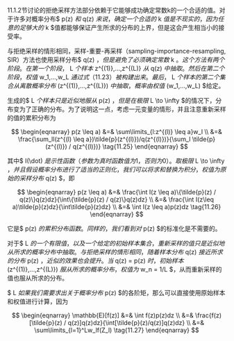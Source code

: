11.1.2节讨论的拒绝采样方法部分依赖于它能够成功确定常数k的一个合适的值。对于许多对概率分布$ p(z) $和$ q(z) $来说，确定一个合适的$ k $值是不现实的，因为任意的足够大的$ k $值都能够保证产生所求的分布的上界，但是这会产生相当小的接受率。    

与拒绝采样的情形相同，采样-重要-再采样（sampling-importance-resampling, SIR）方法也使用采样分布$ q(z) $，但是避免了必须确定常数$ k $。这个方法有两个阶段。在第一个阶段，$ L $个样本$ z^{(1)},...,z^{(L)} $从$ q(z) $中抽取。然后在第二个阶段，权值$ w_1,...,w_L $通过式（11.23）被构建出来。最后，$ L $个样本的第二个集合从离散概率分布$ (z^{(1)},...,z^{(L)}) $中抽取，概率由权值$ (w_1,...,w_L) $给定。    

生成的$ L $个样本只是近似地服从$ p(z) $，但是在极限$ L \to \infty $的情况下，分布变为了正确的分布。为了说明这一点，考虑一元变量的情形，并且注意重新采样的值的累积分布为    

$$
\begin{eqnarray}
p(z \leq a) &=& \sum\limits_{l:z^{(l)} \leq a}w_l \\
&=& \frac{\sum_lI(z^{(l) \leq a})\tilde{p}(z^{(l)})/q(z^{(l)})}{\sum_l \tilde{p}(z^{(l)}) / q(z^{(l)})} \tag{11.25}
\end{eqnarray}
$$

其中$ I(\dot) $是示性函数（参数为真时函数值为1，否则为0）。取极限$ L \to \infty $，并且假设概率分布进行了适当的正则化，我们可以将求和替换为积分，权值为原始的采样分布$ q(z) $，即    

$$
\begin{eqnarray}
p(z \leq a) &=& \frac{\int I(z \leq a)\{\tilde{p}(z) / q(z)\}q(z)dz}{\int\{\tilde{p}(z) / q(z)\}q(z)dz} \\
&=& \frac{\int I(z\leq a)\tilde{p}(z)dz}{\int\tilde{p}(z)dz} \\
&=& \int I(z \leq a)p(z)dz \tag{11.26}
\end{eqnarray}
$$

它是$ p(z) $的累积分布函数。同样的，我们看到对$ p(z) $的标准化是不需要的。    

对于$ L $的一个有限值，以及一个给定的初始样本集合，重新采样的值只是近似地从所求的概率分布中抽取。与拒绝采样的情形相同，随着样本分布$ q(z) $接近所求的分布$ p(z) $，近似的效果也会提升。当$ q(z) = p(z) $时，初始样本$ (z^{(1)},...,z^{(L)}) $服从所求的概率分布，权值为$ w_n = 1/L $，从而重新采样的值也服从所求的分布。     

$ L $如果我们需要求出关于概率分布$ p(z) $的各阶矩，那么可以直接使用原始样本和权值进行计算，因为

$$
\begin{eqnarray}
\mathbb{E}[f(z)] &=& \int f(z)p(z)dz \\
&=& \frac{f(z)[\tilde{p}(z) / q(z)]q(z)dz}{\int[\tilde{p}(z)/q(z)]q(z)dz} \\
&=& \sum\limits_{l=1}^Lw_lf(Z_l) \tag{11.27}
\end{eqnarray}
$$
